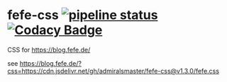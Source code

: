 fefe-css [![pipeline status](https://gitlab.com/frickel/fefe-css/badges/master/pipeline.svg)](https://gitlab.com/frickel/fefe-css/commits/master) [![Codacy Badge](https://api.codacy.com/project/badge/grade/bc35ddb747ae4f629a86df43074a1066)](https://www.codacy.com/app/github-ariel/fefe-css) 
========

CSS for https://blog.fefe.de/

see https://blog.fefe.de/?css=https://cdn.jsdelivr.net/gh/admiralsmaster/fefe-css@v1.3.0/fefe.css
